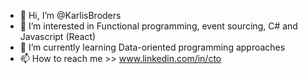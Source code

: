 - 👋 Hi, I’m @KarlisBroders
- 👀 I’m interested in Functional programming, event sourcing, C# and Javascript (React)
- 🌱 I’m currently learning Data-oriented programming approaches
- 📫 How to reach me >> www.linkedin.com/in/cto

<!---
KarlisBroders/KarlisBroders is a ✨ special ✨ repository because its `README.md` (this file) appears on your GitHub profile.
You can click the Preview link to take a look at your changes.
--->
